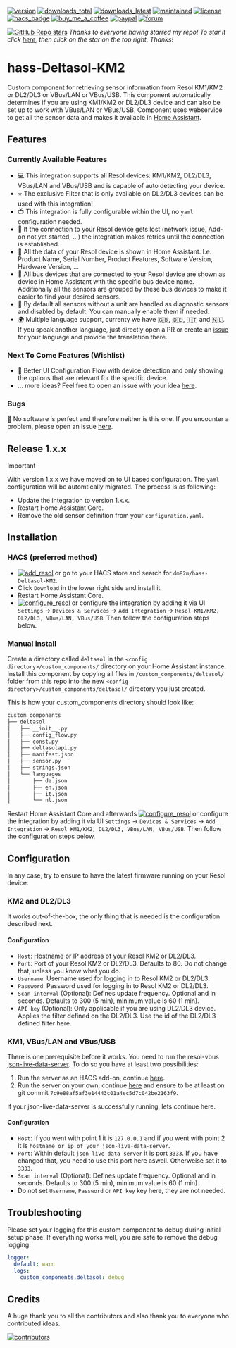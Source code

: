 [![version](https://img.shields.io/github/v/release/dm82m/hass-deltasol-km2?style=for-the-badge)](https://github.com/dm82m/hass-Deltasol-KM2)
[![downloads_total](https://img.shields.io/github/downloads/dm82m/hass-deltasol-km2/total?style=for-the-badge)](https://github.com/dm82m/hass-Deltasol-KM2/releases)
[![downloads_latest](https://img.shields.io/github/downloads/dm82m/hass-deltasol-km2/latest/total?style=for-the-badge)](https://github.com/dm82m/hass-Deltasol-KM2/releases)
[![maintained](https://img.shields.io/maintenance/yes/2025?style=for-the-badge)](https://github.com/dm82m/hass-Deltasol-KM2)
[![license](https://img.shields.io/github/license/dm82m/hass-deltasol-km2.svg?style=for-the-badge)](LICENSE)
[![hacs_badge](https://img.shields.io/badge/HACS-Default-orange.svg?style=for-the-badge)](https://github.com/custom-components/hacs)
[![buy_me_a_coffee](https://img.shields.io/badge/If%20you%20like%20it-Buy%20me%20a%20coffee-yellow.svg?style=for-the-badge)](https://www.buymeacoffee.com/dirkmaucher)
[![paypal](https://img.shields.io/badge/If%20you%20like%20it-PayPal%20Me-blue.svg?style=for-the-badge)](https://paypal.me/dirkmaucher)
[![forum](https://img.shields.io/badge/community-forum-brightgreen.svg?style=for-the-badge)](https://community.home-assistant.io/t/hass-deltasol-km2-resol-km1-km2-dl2-dl3-vbus-lan-vbus-usb/871497)

[![GitHub Repo stars](https://img.shields.io/github/stars/dm82m/hass-deltasol-km2?style=flat)](https://github.com/dm82m/hass-Deltasol-KM2/stargazers) _Thanks to everyone having starred my repo! To star it click [here](https://github.com/dm82m/hass-Deltasol-KM2), then click on the star on the top right. Thanks!_

# hass-Deltasol-KM2

Custom component for retrieving sensor information from Resol KM1/KM2 or DL2/DL3 or VBus/LAN or VBus/USB. This component automatically determines if you are using KM1/KM2 or DL2/DL3 device and can also be set up to work with VBus/LAN or VBus/USB.
Component uses webservice to get all the sensor data and makes it available in [Home Assistant](https://home-assistant.io/).

## Features

### Currently Available Features

- :computer: This integration supports all Resol devices: KM1/KM2, DL2/DL3, VBus/LAN and VBus/USB and is capable of auto detecting your device.
- :star: The exclusive Filter that is only available on DL2/DL3 devices can be used with this integration!
- :tv: This integration is fully configurable within the UI, no `yaml` configuration needed.
- :link: If the connection to your Resol device gets lost (network issue, Add-on not yet started, ...) the integration makes retries until the connection is established.
- :large_blue_diamond: All the data of your Resol device is shown in Home Assistant. I.e. Product Name, Serial Number, Product Features, Software Version, Hardware Version, ...
- :small_blue_diamond: All bus devices that are connected to your Resol device are shown as device in Home Assistant with the specific bus device name. Additionally all the sensors are grouped by these bus devices to make it easier to find your desired sensors.
- :small_orange_diamond: By default all sensors without a unit are handled as diagnostic sensors and disabled by default. You can manually enable them if needed.
- :earth_africa: Multiple language support, currenty we have :uk:, :de:, :it: and :netherlands:. If you speak another language, just directly open a PR or create an [issue](https://github.com/dm82m/hass-Deltasol-KM2/issues/new) for your language and provide the translation there.

### Next To Come Features (Wishlist)

- :arrows_counterclockwise: Better UI Configuration Flow with device detection and only showing the options that are relevant for the specific device.
- ... more ideas? Feel free to open an issue with your idea [here](https://github.com/dm82m/hass-Deltasol-KM2/issues/new).

### Bugs

:bug: No software is perfect and therefore neither is this one. If you encounter a problem, please open an issue [here](https://github.com/dm82m/hass-Deltasol-KM2/issues/new).

## Release 1.x.x

> [!IMPORTANT]
>
>With version 1.x.x we have moved on to UI based configuration. The `yaml` configuration will be automtically migrated. The process is as following:
> - Update the integration to version 1.x.x.
> - Restart Home Assistant Core.
> - Remove the old sensor definition from your `configuration.yaml`.

## Installation

### HACS (preferred method)

- [![add_resol](https://img.shields.io/badge/Add%20Integration-Home%20Assistant-blue?style=flat)](https://my.home-assistant.io/redirect/hacs_repository/?owner=dm82m&repository=hass-Deltasol-KM2&category=integration) or go to your HACS store and search for `dm82m/hass-Deltasol-KM2`.
- Click `Download` in the lower right side and install it.
- Restart Home Assistant Core.
- [![configure_resol](https://img.shields.io/badge/Configure%20Integration-Home%20Assistant-blue?style=flat)](https://my.home-assistant.io/redirect/config_flow_start/?domain=deltasol) or configure the integration by adding it via UI `Settings` -> `Devices & Services` -> `Add Integration` -> `Resol KM1/KM2, DL2/DL3, VBus/LAN, VBus/USB`. Then follow the configuration steps below.

### Manual install

Create a directory called `deltasol` in the `<config directory>/custom_components/` directory on your Home Assistant instance. Install this component by copying all files in `/custom_components/deltasol/` folder from this repo into the new `<config directory>/custom_components/deltasol/` directory you just created.

This is how your custom_components directory should look like:

```bash
custom_components
├── deltasol
│   ├── __init__.py
│   ├── config_flow.py
│   ├── const.py
│   ├── deltasolapi.py
│   ├── manifest.json
│   ├── sensor.py
│   ├── strings.json
│   └── languages
│       ├── de.json
│       ├── en.json
│       ├── it.json
│       └── nl.json
```

Restart Home Assistant Core and afterwards [![configure_resol](https://img.shields.io/badge/Configure%20Integration-Home%20Assistant-blue?style=flat)](https://my.home-assistant.io/redirect/config_flow_start/?domain=deltasol) or configure the integration by adding it via UI `Settings` -> `Devices & Services` -> `Add Integration` -> `Resol KM1/KM2, DL2/DL3, VBus/LAN, VBus/USB`. Then follow the configuration steps below.

## Configuration

In any case, try to ensure to have the latest firmware running on your Resol device.

### KM2 and DL2/DL3

It works out-of-the-box, the only thing that is needed is the configuration described next.

#### Configuration

- `Host`: Hostname or IP address of your Resol KM2 or DL2/DL3.
- `Port`: Port of your Resol KM2 or DL2/DL3. Defaults to 80. Do not change that, unless you know what you do.
- `Username`: Username used for logging in to Resol KM2 or DL2/DL3.
- `Password`: Password used for logging in to Resol KM2 or DL2/DL3.
- `Scan interval` (Optional): Defines update frequency. Optional and in seconds. Defaults to 300 (5 min), minimum value is 60 (1 min).
- `API key` (Optional):  Only applicable if you are using DL2/DL3 device. Applies the filter defined on the DL2/DL3. Use the id of the DL2/DL3 defined filter here.

### KM1, VBus/LAN and VBus/USB

There is one prerequisite before it works. You need to run the resol-vbus [json-live-data-server](https://github.com/danielwippermann/resol-vbus/tree/master/examples/json-live-data-server). To do so you have at least two possibilities:
1. Run the server as an HAOS add-on, continue [here](https://github.com/dm82m/hassio-addons/tree/main/resol-vbus).
2. Run the server on your own, continue [here](https://github.com/danielwippermann/resol-vbus/tree/master/examples/json-live-data-server) and ensure to be at least on git commit `7c9e88af5af3e14443c01a4ec5d7c042be2163f9`.

If your json-live-data-server is successfully running, lets continue here.

#### Configuration

- `Host`: If you went with point 1 it is `127.0.0.1` and if you went with point 2 it is `hostname_or_ip_of_your_json-live-data-server`.
- `Port`: Within default `json-live-data-server` it is port `3333`. If you have changed that, you need to use this port here aswell. Otherweise set it to `3333`.
- `Scan interval` (Optional): Defines update frequency. Optional and in seconds. Defaults to 300 (5 min), minimum value is 60 (1 min).
- Do not set `Username`, `Password` or `API key` key here, they are not needed.

## Troubleshooting
Please set your logging for this custom component to debug during initial setup phase. If everything works well, you are safe to remove the debug logging:
```yaml
logger:
  default: warn
  logs:
    custom_components.deltasol: debug
```

## Credits

A huge thank you to all the contributors and also thank you to everyone who contributed ideas.

[![contributors](https://contrib.rocks/image?repo=dm82m/hass-Deltasol-KM2)](https://github.com/dm82m/hass-Deltasol-KM2/graphs/contributors)
